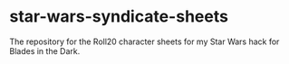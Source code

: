 # star-wars-syndicate-sheets
The repository for the Roll20 character sheets for my Star Wars hack for Blades in the Dark.
